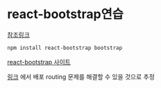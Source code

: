 # react-bootstrap연습

[참조링크](https://www.youtube.com/playlist?list=PLiUrl-SQRR7Kst3msasTa7dub6QeZnz2B)

```sh
npm install react-bootstrap bootstrap
```

[react-bootstrap 사이트](https://react-bootstrap.netlify.app/)

[링크](https://github.com/philloooo/pwa-unique-id/blob/main/explainer.md)
에서 배포 routing 문제를 해결할 수 있을 것으로 추정

